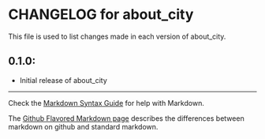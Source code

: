 # CHANGELOG for about_city

This file is used to list changes made in each version of about_city.

## 0.1.0:

* Initial release of about_city

- - - 
Check the [Markdown Syntax Guide](http://daringfireball.net/projects/markdown/syntax) for help with Markdown.

The [Github Flavored Markdown page](http://github.github.com/github-flavored-markdown/) describes the differences between markdown on github and standard markdown.
